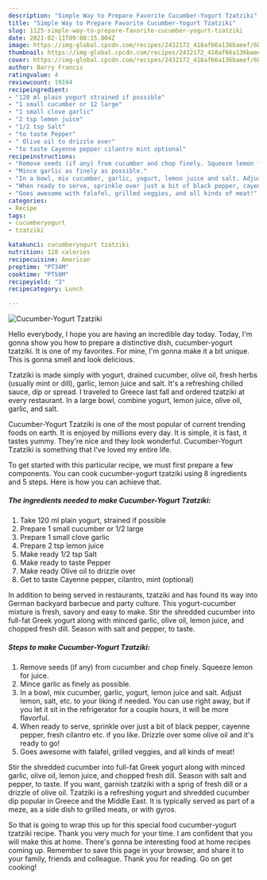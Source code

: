 ```yaml
---
description: "Simple Way to Prepare Favorite Cucumber-Yogurt Tzatziki"
title: "Simple Way to Prepare Favorite Cucumber-Yogurt Tzatziki"
slug: 1125-simple-way-to-prepare-favorite-cucumber-yogurt-tzatziki
date: 2021-02-11T09:00:15.004Z
image: https://img-global.cpcdn.com/recipes/2432172_418af66a136baeef/680x482cq70/cucumber-yogurt-tzatziki-recipe-main-photo.jpg
thumbnail: https://img-global.cpcdn.com/recipes/2432172_418af66a136baeef/680x482cq70/cucumber-yogurt-tzatziki-recipe-main-photo.jpg
cover: https://img-global.cpcdn.com/recipes/2432172_418af66a136baeef/680x482cq70/cucumber-yogurt-tzatziki-recipe-main-photo.jpg
author: Barry Francis
ratingvalue: 4
reviewcount: 19194
recipeingredient:
- "120 ml plain yogurt strained if possible"
- "1 small cucumber or 12 large"
- "1 small clove garlic"
- "2 tsp lemon juice"
- "1/2 tsp Salt"
- "to taste Pepper"
- " Olive oil to drizzle over"
- "to taste Cayenne pepper cilantro mint optional"
recipeinstructions:
- "Remove seeds (if any) from cucumber and chop finely. Squeeze lemon for juice."
- "Mince garlic as finely as possible."
- "In a bowl, mix cucumber, garlic, yogurt, lemon juice and salt. Adjust lemon, salt, etc. to your liking if needed. You can use right away, but if you let it sit in the refrigerator for a couple hours, it will be more flavorful."
- "When ready to serve, sprinkle over just a bit of black pepper, cayenne pepper, fresh cilantro etc. if you like. Drizzle over some olive oil and it&#39;s ready to go!"
- "Goes awesome with falafel, grilled veggies, and all kinds of meat!"
categories:
- Recipe
tags:
- cucumberyogurt
- tzatziki

katakunci: cucumberyogurt tzatziki 
nutrition: 128 calories
recipecuisine: American
preptime: "PT34M"
cooktime: "PT50M"
recipeyield: "3"
recipecategory: Lunch

---
```



![Cucumber-Yogurt Tzatziki](https://img-global.cpcdn.com/recipes/2432172_418af66a136baeef/680x482cq70/cucumber-yogurt-tzatziki-recipe-main-photo.jpg)

Hello everybody, I hope you are having an incredible day today. Today, I'm gonna show you how to prepare a distinctive dish, cucumber-yogurt tzatziki. It is one of my favorites. For mine, I'm gonna make it a bit unique. This is gonna smell and look delicious.

Tzatziki is made simply with yogurt, drained cucumber, olive oil, fresh herbs (usually mint or dill), garlic, lemon juice and salt. It&#39;s a refreshing chilled sauce, dip or spread. I traveled to Greece last fall and ordered tzatziki at every restaurant. In a large bowl, combine yogurt, lemon juice, olive oil, garlic, and salt.

Cucumber-Yogurt Tzatziki is one of the most popular of current trending foods on earth. It is enjoyed by millions every day. It is simple, it is fast, it tastes yummy. They're nice and they look wonderful. Cucumber-Yogurt Tzatziki is something that I've loved my entire life.


To get started with this particular recipe, we must first prepare a few components. You can cook cucumber-yogurt tzatziki using 8 ingredients and 5 steps. Here is how you can achieve that.

<!--inarticleads1-->

##### The ingredients needed to make Cucumber-Yogurt Tzatziki:

1. Take 120 ml plain yogurt, strained if possible
1. Prepare 1 small cucumber or 1/2 large
1. Prepare 1 small clove garlic
1. Prepare 2 tsp lemon juice
1. Make ready 1/2 tsp Salt
1. Make ready to taste Pepper
1. Make ready  Olive oil to drizzle over
1. Get to taste Cayenne pepper, cilantro, mint (optional)


In addition to being served in restaurants, tzatziki and has found its way into German backyard barbecue and party culture. This yogurt-cucumber mixture is fresh, savory and easy to make. Stir the shredded cucumber into full-fat Greek yogurt along with minced garlic, olive oil, lemon juice, and chopped fresh dill. Season with salt and pepper, to taste. 

<!--inarticleads2-->

##### Steps to make Cucumber-Yogurt Tzatziki:

1. Remove seeds (if any) from cucumber and chop finely. Squeeze lemon for juice.
1. Mince garlic as finely as possible.
1. In a bowl, mix cucumber, garlic, yogurt, lemon juice and salt. Adjust lemon, salt, etc. to your liking if needed. You can use right away, but if you let it sit in the refrigerator for a couple hours, it will be more flavorful.
1. When ready to serve, sprinkle over just a bit of black pepper, cayenne pepper, fresh cilantro etc. if you like. Drizzle over some olive oil and it&#39;s ready to go!
1. Goes awesome with falafel, grilled veggies, and all kinds of meat!


Stir the shredded cucumber into full-fat Greek yogurt along with minced garlic, olive oil, lemon juice, and chopped fresh dill. Season with salt and pepper, to taste. If you want, garnish tzatziki with a sprig of fresh dill or a drizzle of olive oil. Tzatziki is a refreshing yogurt and shredded cucumber dip popular in Greece and the Middle East. It is typically served as part of a meze, as a side dish to grilled meats, or with gyros. 

So that is going to wrap this up for this special food cucumber-yogurt tzatziki recipe. Thank you very much for your time. I am confident that you will make this at home. There's gonna be interesting food at home recipes coming up. Remember to save this page in your browser, and share it to your family, friends and colleague. Thank you for reading. Go on get cooking!
